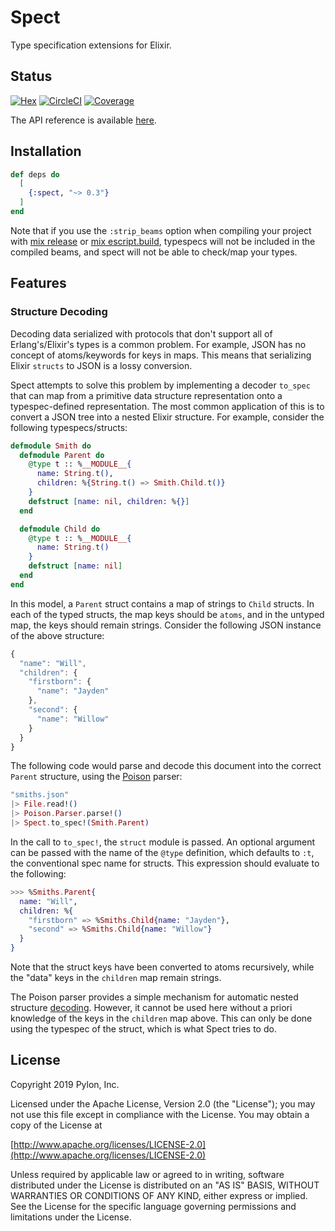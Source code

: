 # Spect

Type specification extensions for Elixir.

## Status
[![Hex](http://img.shields.io/hexpm/v/spect.svg?style=flat)](https://hex.pm/packages/spect)
[![CircleCI](https://circleci.com/gh/pylon/spect.svg?style=shield)](https://circleci.com/gh/pylon/spect)
[![Coverage](https://coveralls.io/repos/github/pylon/spect/badge.svg)](https://coveralls.io/github/pylon/spect)

The API reference is available [here](https://hexdocs.pm/spect/api-reference.html).

## Installation

```elixir
def deps do
  [
    {:spect, "~> 0.3"}
  ]
end
```

Note that if you use the `:strip_beams` option when compiling your project
with [mix release](https://hexdocs.pm/mix/Mix.Release.html) or
[mix escript.build](https://hexdocs.pm/mix/Mix.Tasks.Escript.Build.html),
typespecs will not be included in the compiled beams, and spect will not
be able to check/map your types.

## Features

### Structure Decoding
Decoding data serialized with protocols that don't support all of
Erlang's/Elixir's types is a common problem. For example, JSON has no concept
of atoms/keywords for keys in maps. This means that serializing Elixir
`structs` to JSON is a lossy conversion.

Spect attempts to solve this problem by implementing a decoder `to_spec`
that can map from a primitive data structure representation onto a
typespec-defined representation. The most common application of this is to
convert a JSON tree into a nested Elixir structure. For example, consider
the following typespecs/structs:

```elixir
defmodule Smith do
  defmodule Parent do
    @type t :: %__MODULE__{
      name: String.t(),
      children: %{String.t() => Smith.Child.t()}
    }
    defstruct [name: nil, children: %{}]
  end

  defmodule Child do
    @type t :: %__MODULE__{
      name: String.t()
    }
    defstruct [name: nil]
  end
end
```

In this model, a `Parent` struct contains a map of strings to `Child`
structs. In each of the typed structs, the map keys should be `atoms`, and
in the untyped map, the keys should remain strings. Consider the following
JSON instance of the above structure:

```javascript
{
  "name": "Will",
  "children": {
    "firstborn": {
      "name": "Jayden"
    },
    "second": {
      "name": "Willow"
    }
  }
}
```

The following code would parse and decode this document into the correct
`Parent` structure, using the [Poison](https://github.com/devinus/poison)
parser:

```elixir
"smiths.json"
|> File.read!()
|> Poison.Parser.parse!()
|> Spect.to_spec!(Smith.Parent)
```

In the call to `to_spec!`, the `struct` module is passed. An optional
argument can be passed with the name of the `@type` definition, which defaults
to `:t`, the conventional spec name for structs. This expression should
evaluate to the following:

```elixir
>>> %Smiths.Parent{
  name: "Will",
  children: %{
    "firstborn" => %Smiths.Child{name: "Jayden"},
    "second" => %Smiths.Child{name: "Willow"}
  }
}
```

Note that the struct keys have been converted to atoms recursively, while the
"data" keys in the `children` map remain strings.

The Poison parser provides a simple mechanism for automatic nested structure
[decoding](https://github.com/devinus/poison#usage). However, it cannot be
used here without a priori knowledge of the keys in the `children` map
above. This can only be done using the typespec of the struct, which is what
Spect tries to do.

## License

Copyright 2019 Pylon, Inc.

 Licensed under the Apache License, Version 2.0 (the "License");
 you may not use this file except in compliance with the License.
 You may obtain a copy of the License at

[http://www.apache.org/licenses/LICENSE-2.0](http://www.apache.org/licenses/LICENSE-2.0)

 Unless required by applicable law or agreed to in writing, software
 distributed under the License is distributed on an "AS IS" BASIS,
 WITHOUT WARRANTIES OR CONDITIONS OF ANY KIND, either express or implied.
 See the License for the specific language governing permissions and
 limitations under the License.
